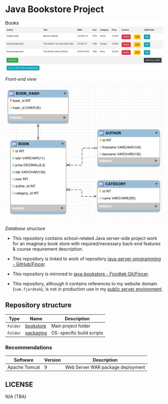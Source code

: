 # Java Bookstore Project

![](sample_0.png)

_Front-end view_

![](sample_1.png)

_Database structure_

- This repository contains school-related Java server-side project work for an imaginary book store with required/necessary back-end features & course requirement description.

- This repository is linked to work of repository [java-server-programming - GitHub/Fincer](https://github.com/Fincer/java-server-programming).

- This repository is mirrored to [java-bookstore - Fjordtek Git/Fincer](https://fjordtek.com/git/Fincer/java-bookstore).

- This repository, although it contains references to my website domain (`com.fjordtek`), is not in production use in my [public server environment](https://fjordtek.com).

## Repository structure


| **Type** |        **Name**         |       **Description**     |
|----------|-------------------------|---------------------------|
| `Folder` | [bookstore](bookstore)  |    Main project folder    |
| `Folder` | [packaging](packaging)  | OS-specific build scripts |

### Recommendations

| **Software**  | **Version** |          **Description**          |
|---------------|-------------|-----------------------------------|
| Apache Tomcat |           9 | Web Server WAR package deployment |

## LICENSE

N/A (TBA)
